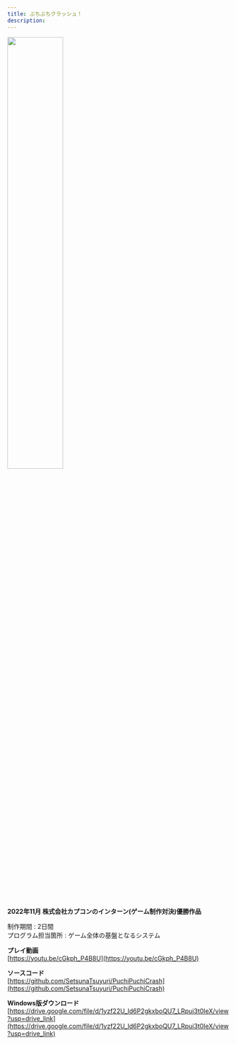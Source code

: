 ```yaml
---
title: ぷちぷちクラッシュ！
description: 
---
```


<img src="/images/puchi_puchi_crash.jpg" width="50%">

**2022年11月 株式会社カプコンのインターン(ゲーム制作対決)優勝作品**

制作期間 : 2日間  
プログラム担当箇所 : ゲーム全体の基盤となるシステム

**プレイ動画**  
[https://youtu.be/cGkph_P4B8U](https://youtu.be/cGkph_P4B8U)

**ソースコード**  
[https://github.com/SetsunaTsuyuri/PuchiPuchiCrash](https://github.com/SetsunaTsuyuri/PuchiPuchiCrash)

**Windows版ダウンロード**  
[https://drive.google.com/file/d/1yzf22U_Id6P2gkxboQU7_LRpui3t0IeX/view?usp=drive_link](https://drive.google.com/file/d/1yzf22U_Id6P2gkxboQU7_LRpui3t0IeX/view?usp=drive_link)